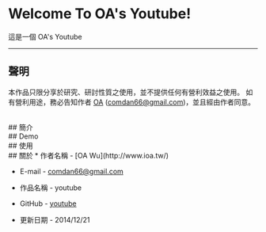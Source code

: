# Welcome To OA's Youtube!
這是一個 OA's Youtube

---
## 聲明
本作品只限分享於研究、研討性質之使用，並不提供任何有營利效益之使用。
如有營利用途，務必告知作者 [OA](http://www.ioa.tw/) (<comdan66@gmail.com>)，並且經由作者同意。


<br/>
## 簡介

<br/>
## Demo


<br/>
## 使用

<br/>
## 關於
* 作者名稱 - [OA Wu](http://www.ioa.tw/)

* E-mail - <comdan66@gmail.com>

* 作品名稱 - youtube

* GitHub - [youtube](https://github.com/comdan66/u2)

* 更新日期 - 2014/12/21